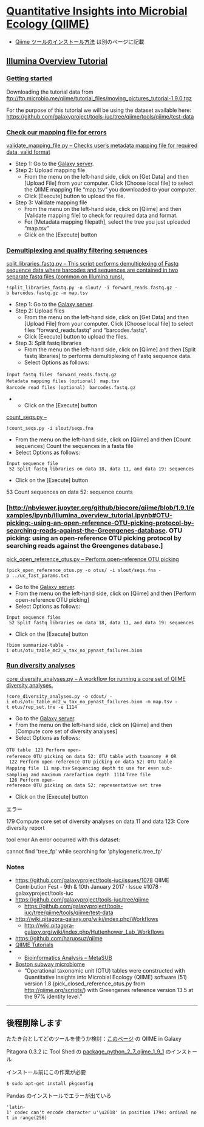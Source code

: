 
[Quantitative Insights into Microbial Ecology (QIIME)](http://qiime.org)
========================================================================

-   [Qiime ツールのインストール方法](/Qiime_ツールのインストール方法 "wikilink") は別のページに記載

[Illumina Overview Tutorial](http://nbviewer.jupyter.org/github/biocore/qiime/blob/1.9.1/examples/ipynb/illumina_overview_tutorial.ipynb)
-----------------------------------------------------------------------------------------------------------------------------------------

### [Getting started](http://nbviewer.jupyter.org/github/biocore/qiime/blob/1.9.1/examples/ipynb/illumina_overview_tutorial.ipynb#Getting-started)

Downloading the tutorial data from <ftp://ftp.microbio.me/qiime/tutorial_files/moving_pictures_tutorial-1.9.0.tgz>

For the purpose of this tutorial we will be using the dataset available here: <https://github.com/galaxyproject/tools-iuc/tree/qiime/tools/qiime/test-data>

### [Check our mapping file for errors](http://nbviewer.jupyter.org/github/biocore/qiime/blob/1.9.1/examples/ipynb/illumina_overview_tutorial.ipynb#Check-our-mapping-file-for-errors)

[validate_mapping_file.py – Checks user’s metadata mapping file for required data, valid format](http://qiime.org/scripts/validate_mapping_file.html)

-   Step 1: Go to the [Galaxy server](http://52.196.54.200/galaxy/).
-   Step 2: Upload mapping file
    -   From the menu on the left-hand side, click on \[Get Data\] and then \[Upload File\] from your computer. Click \[Choose local file\] to select the QIIME mapping file “map.tsv” you downloaded to your computer.
    -   Click \[Execute\] button to upload the file.
-   Step 3: Validate mapping file
    -   From the menu on the left-hand side, click on \[Qiime\] and then \[Validate mapping file\] to check for required data and format.
    -   For \[Metadata mapping filepath\], select the tree you just uploaded “map.tsv”
    -   Click on the \[Execute\] button

### [Demultiplexing and quality filtering sequences](http://nbviewer.jupyter.org/github/biocore/qiime/blob/1.9.1/examples/ipynb/illumina_overview_tutorial.ipynb#Demultiplexing-and-quality-filtering-sequences)

[split_libraries_fastq.py – This script performs demultiplexing of Fastq sequence data where barcodes and sequences are contained in two separate fastq files (common on Illumina runs).](http://qiime.org/scripts/split_libraries_fastq.html)

`!split_libraries_fastq.py -o slout/ -i forward_reads.fastq.gz -b barcodes.fastq.gz -m map.tsv`

-   Step 1: Go to the [Galaxy server](http://52.196.54.200/galaxy/).
-   Step 2: Upload files
    -   From the menu on the left-hand side, click on \[Get Data\] and then \[Upload File\] from your computer. Click \[Choose local file\] to select files “forward_reads.fastq” and “barcodes.fastq”.
    -   Click \[Execute\] button to upload the files.
-   Step 3: Split fastq libraries
    -   From the menu on the left-hand side, click on \[Qiime\] and then \[Split fastq libraries\] to performs demultiplexing of Fastq sequence data.
    -   Select Options as follows:

`Input fastq files`
` forward_reads.fastq.gz`
`Metadata mapping files (optional)`
` map.tsv`
`Barcode read files (optional)`
` barcodes.fastq.gz`

-   -   Click on the \[Execute\] button

[count_seqs.py –](http://qiime.org/scripts/count_seqs.html)

`!count_seqs.py -i slout/seqs.fna`

-   From the menu on the left-hand side, click on \[Qiime\] and then \[Count sequences\] Count the sequences in a fasta file
-   Select Options as follows:

`Input sequence file`
` 52 Split fastq libraries on data 18, data 11, and data 19: sequences`

-   Click on the \[Execute\] button

53 Count sequences on data 52: sequence counts

### \[<http://nbviewer.jupyter.org/github/biocore/qiime/blob/1.9.1/examples/ipynb/illumina_overview_tutorial.ipynb#OTU-picking:-using-an-open-reference-OTU-picking-protocol-by-searching-reads-against-the-Greengenes-database>. OTU picking: using an open-reference OTU picking protocol by searching reads against the Greengenes database.\]

[pick_open_reference_otus.py – Perform open-reference OTU picking](http://qiime.org/scripts/pick_open_reference_otus.html)

`!pick_open_reference_otus.py -o otus/ -i slout/seqs.fna -p ../uc_fast_params.txt`

-   Go to the [Galaxy server](http://52.196.54.200/galaxy/).
-   From the menu on the left-hand side, click on \[Qiime\] and then \[Perform open-reference OTU picking\]
-   Select Options as follows:

`Input sequence files`
` 52 Split fastq libraries on data 18, data 11, and data 19: sequences`

-   Click on the \[Execute\] button

`!biom summarize-table -i otus/otu_table_mc2_w_tax_no_pynast_failures.biom`

### [Run diversity analyses](http://nbviewer.jupyter.org/github/biocore/qiime/blob/1.9.1/examples/ipynb/illumina_overview_tutorial.ipynb#Run-diversity-analyses)

[core_diversity_analyses.py – A workflow for running a core set of QIIME diversity analyses.](http://qiime.org/scripts/core_diversity_analyses.html)

`!core_diversity_analyses.py -o cdout/ -i otus/otu_table_mc2_w_tax_no_pynast_failures.biom -m map.tsv -t otus/rep_set.tre -e 1114`

-   Go to the [Galaxy server](http://52.196.54.200/galaxy/).
-   From the menu on the left-hand side, click on \[Qiime\] and then \[Compute core set of diversity analyses\]
-   Select Options as follows:

`OTU table`
` 123 Perform open-reference OTU picking on data 52: OTU table with taxonomy`
` # OR`
` 122 Perform open-reference OTU picking on data 52: OTU table`
`Mapping file`
` 11 map.tsv`
`Sequencing depth to use for even sub-sampling and maximum rarefaction depth`
` 1114`
`Tree file`
` 126 Perform open-reference OTU picking on data 52: representative set tree`

-   Click on the \[Execute\] button

エラー

179 Compute core set of diversity analyses on data 11 and data 123: Core diversity report

tool error An error occurred with this dataset:

cannot find 'tree_fp' while searching for 'phylogenetic.tree_fp'

### Notes

-   <https://github.com/galaxyproject/tools-iuc/issues/1078> QIIME Contribution Fest - 9th & 10th January 2017 · Issue \#1078 · galaxyproject/tools-iuc
-   <https://github.com/galaxyproject/tools-iuc/tree/qiime>
    -   <https://github.com/galaxyproject/tools-iuc/tree/qiime/tools/qiime/test-data>
-   <http://wiki.pitagora-galaxy.org/wiki/index.php/Workflows>
    -   <http://wiki.pitagora-galaxy.org/wiki/index.php/Huttenhower_Lab_Workflows>
-   <https://github.com/haruosuz/qiime>
-   [QIIME Tutorials](http://qiime.org/tutorials/index.html)
-   -   [Bioinformatics Analysis – MetaSUB](http://metasub.org/methods/bioinformatics-analysis/)
-   [Boston subway microbiome](http://msystems.asm.org/content/1/3/e00018-16)
    -   “Operational taxonomic unit (OTU) tables were constructed with Quantitative Insights into Microbial Ecology (QIIME) software (51) version 1.8 (pick_closed_reference_otus.py from <http://qiime.org/scripts/>) with Greengenes reference version 13.5 at the 97% identity level.”

------------------------------------------------------------------------

後程削除します
--------------

たたき台としてどのツールを使うか検討：[このページ](https://github.com/haruosuz/qiime) の QIIME in Galaxy

Pitagora 0.3.2 に Tool Shed の [package_python_2_7_qiime_1_9_1](https://toolshed.g2.bx.psu.edu/repository/view_repository?sort=name&operation=view_or_manage_repository&f-free-text-search=qiime&id=6b9feb1f20b7ee53) のインストール

インストール前にこの作業が必要

`$ sudo apt-get install pkgconfig`

Pandas のインストールでエラーが出ている

`'latin-1' codec can't encode character u'\u2018' in position 1794: ordinal not in range(256)`